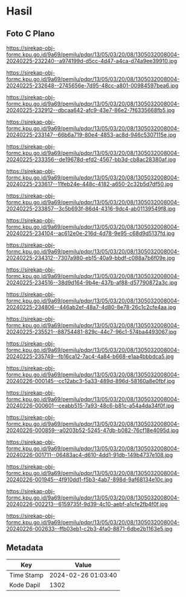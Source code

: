 # Hasil

## Foto C Plano

https://sirekap-obj-formc.kpu.go.id/9a69/pemilu/pdpr/13/05/03/20/08/1305032008004-20240225-232240--a974199d-d5cc-4d47-a4ca-d74a9ee39910.jpg

https://sirekap-obj-formc.kpu.go.id/9a69/pemilu/pdpr/13/05/03/20/08/1305032008004-20240225-232648--2745656e-7d95-48cc-a801-00984597bea6.jpg

https://sirekap-obj-formc.kpu.go.id/9a69/pemilu/pdpr/13/05/03/20/08/1305032008004-20240225-232912--dbcaa642-afc9-43e7-86e2-7f6335668fb5.jpg

https://sirekap-obj-formc.kpu.go.id/9a69/pemilu/pdpr/13/05/03/20/08/1305032008004-20240225-233147--66b6a719-80e4-4853-ac8d-946c5307115e.jpg

https://sirekap-obj-formc.kpu.go.id/9a69/pemilu/pdpr/13/05/03/20/08/1305032008004-20240225-233356--de19678d-efd2-4567-bb3d-cb8ac28380af.jpg

https://sirekap-obj-formc.kpu.go.id/9a69/pemilu/pdpr/13/05/03/20/08/1305032008004-20240225-233617--11feb24e-448c-4182-a650-2c32b5d7df50.jpg

https://sirekap-obj-formc.kpu.go.id/9a69/pemilu/pdpr/13/05/03/20/08/1305032008004-20240225-233857--3c5b693f-86d4-4316-9dc4-ab01139549f8.jpg

https://sirekap-obj-formc.kpu.go.id/9a69/pemilu/pdpr/13/05/03/20/08/1305032008004-20240225-234104--ac612e0e-216d-4d78-9e95-c68d9d5137fd.jpg

https://sirekap-obj-formc.kpu.go.id/9a69/pemilu/pdpr/13/05/03/20/08/1305032008004-20240225-234312--7307a980-eb15-40a9-bbdf-c088a7b6f09e.jpg

https://sirekap-obj-formc.kpu.go.id/9a69/pemilu/pdpr/13/05/03/20/08/1305032008004-20240225-234516--38d9d164-9b4e-437b-af88-d57790872a3c.jpg

https://sirekap-obj-formc.kpu.go.id/9a69/pemilu/pdpr/13/05/03/20/08/1305032008004-20240225-234806--446ab2ef-48a7-4d80-8e78-26c1c2cfe4aa.jpg

https://sirekap-obj-formc.kpu.go.id/9a69/pemilu/pdpr/13/05/03/20/08/1305032008004-20240225-235521--88754481-829c-44c7-96c1-574ba4493067.jpg

https://sirekap-obj-formc.kpu.go.id/9a69/pemilu/pdpr/13/05/03/20/08/1305032008004-20240225-235749--fb16ca12-7ac4-4a84-b668-e1aa4bbbdca5.jpg

https://sirekap-obj-formc.kpu.go.id/9a69/pemilu/pdpr/13/05/03/20/08/1305032008004-20240226-000145--cc12abc3-5a33-489d-896d-58160a8e0fbf.jpg

https://sirekap-obj-formc.kpu.go.id/9a69/pemilu/pdpr/13/05/03/20/08/1305032008004-20240226-000601--ceabb515-7a93-48c6-b81c-a54a4da34f0f.jpg

https://sirekap-obj-formc.kpu.go.id/9a69/pemilu/pdpr/13/05/03/20/08/1305032008004-20240226-000859--a0203b52-5245-47db-b082-76cf18e4095d.jpg

https://sirekap-obj-formc.kpu.go.id/9a69/pemilu/pdpr/13/05/03/20/08/1305032008004-20240226-001711--06483ac4-d610-4dd1-91db-149b4737e108.jpg

https://sirekap-obj-formc.kpu.go.id/9a69/pemilu/pdpr/13/05/03/20/08/1305032008004-20240226-001945--4f910dd1-f5b3-4ab7-898d-9af68134e10c.jpg

https://sirekap-obj-formc.kpu.go.id/9a69/pemilu/pdpr/13/05/03/20/08/1305032008004-20240226-002213--6159735f-9d39-4c10-aebf-a1cfe2fb4f0f.jpg

https://sirekap-obj-formc.kpu.go.id/9a69/pemilu/pdpr/13/05/03/20/08/1305032008004-20240226-002633--ffb03eb1-c2b3-4fa0-8871-6dbe2b1163e5.jpg


## Metadata

| Key        | Value               |
| ---------- | ------------------- |
| Time Stamp | 2024-02-26 01:03:40 |
| Kode Dapil | 1302                |



